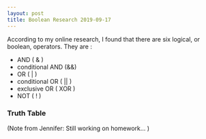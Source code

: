 ```yaml
---
layout: post
title: Boolean Research 2019-09-17
---
```


According to my online research, 
I found that there are six logical, 
or boolean, operators. 
They are :
* AND ( & )
* conditional AND (&&)
* OR ( | )
* conditional OR ( || )
* exclusive OR ( XOR )
* NOT ( ! )

### Truth Table

(Note from Jennifer: Still working on homework... )
